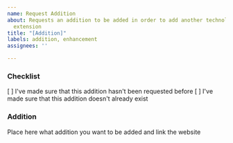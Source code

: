 ```yaml
---
name: Request Addition
about: Requests an addition to be added in order to add another technology to the
  extension
title: "[Addition]"
labels: addition, enhancement
assignees: ''

---
```


### Checklist

[ ] I've made sure that this addition hasn't been requested before
[ ] I've made sure that this addition doesn't already exist

### Addition

Place here what addition you want to be added and link the website
